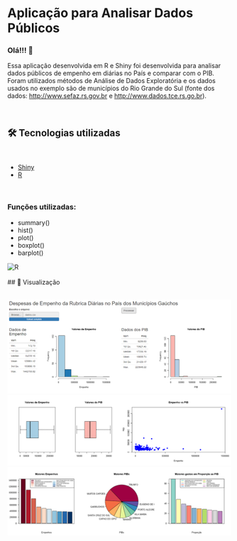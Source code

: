 # Aplicação para Analisar Dados Públicos

### Olá!!! 👋

Essa aplicação desenvolvida em R e Shiny foi desenvolvida para analisar dados públicos de empenho em diárias no País e comparar com o PIB. Foram utilizados métodos de Análise de Dados Exploratória e os dados usados no exemplo são de municípios do Rio Grande do Sul (fonte dos dados: http://www.sefaz.rs.gov.br e http://www.dados.tce.rs.go.br). 
 </br>

</br>

## 🛠️ Tecnologias utilizadas
</br>

* [Shiny](https://shiny.rstudio.com/)
* [R](https://www.r-project.org/)
</br>

### Funções utilizadas:
* summary()
* hist()
* plot()
* boxplot()
* barplot()

<div styLe="display:inline_block" >
<img align="center" alt="R" src="https://img.shields.io/badge/R-276DC3?style=for-the-badge&logo=r&logoColor=white" />
</div>
</br>
## 📌 Visualização
</br>
</br>

![](img/empenho1.PNG)
</br>
![](img/empenho2.PNG)
</br>
![](img/empenho3.PNG)

